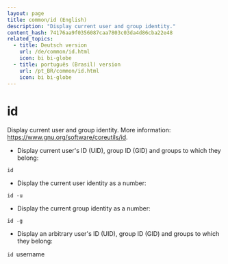 ```yaml
---
layout: page
title: common/id (English)
description: "Display current user and group identity."
content_hash: 74176aa9f0356087caa7803c03da4d86cba22e48
related_topics:
  - title: Deutsch version
    url: /de/common/id.html
    icon: bi bi-globe
  - title: português (Brasil) version
    url: /pt_BR/common/id.html
    icon: bi bi-globe
---
```

# id

Display current user and group identity.
More information: <https://www.gnu.org/software/coreutils/id>.

- Display current user's ID (UID), group ID (GID) and groups to which they belong:

`id`

- Display the current user identity as a number:

`id -u`

- Display the current group identity as a number:

`id -g`

- Display an arbitrary user's ID (UID), group ID (GID) and groups to which they belong:

`id `<span class="tldr-var badge badge-pill bg-dark-lm bg-white-dm text-white-lm text-dark-dm font-weight-bold">username</span>
